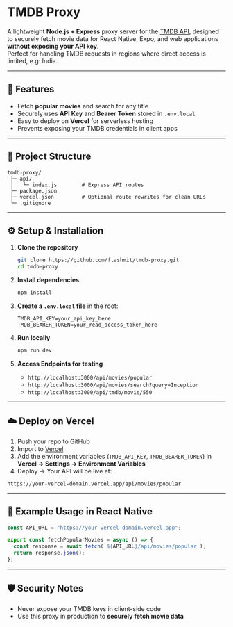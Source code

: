 # TMDB Proxy

A lightweight **Node.js + Express** proxy server for the [TMDB API](https://developer.themoviedb.org/), designed to securely fetch movie data for React Native, Expo, and web applications **without exposing your API key**.  
Perfect for handling TMDB requests in regions where direct access is limited, e.g: India.

---

## 🚀 Features

- Fetch **popular movies** and search for any title  
- Securely uses **API Key** and **Bearer Token** stored in `.env.local`  
- Easy to deploy on **Vercel** for serverless hosting  
- Prevents exposing your TMDB credentials in client apps  

---

## 📂 Project Structure

```
tmdb-proxy/
 ├─ api/
 │   └─ index.js        # Express API routes
 ├─ package.json
 ├─ vercel.json         # Optional route rewrites for clean URLs
 └─ .gitignore
```

---

## ⚙️ Setup & Installation

1. **Clone the repository**
   ```bash
   git clone https://github.com/ftashmit/tmdb-proxy.git
   cd tmdb-proxy
   ```

2. **Install dependencies**
   ```bash
   npm install
   ```

3. **Create a `.env.local` file** in the root:
   ```env
   TMDB_API_KEY=your_api_key_here
   TMDB_BEARER_TOKEN=your_read_access_token_here
   ```

4. **Run locally**
   ```bash
   npm run dev
   ```

5. **Access Endpoints for testing**
   - `http://localhost:3000/api/movies/popular`
   - `http://localhost:3000/api/movies/search?query=Inception`
   - `http://localhost:3000/api/tmdb/movie/550`

---

## ☁️ Deploy on Vercel

1. Push your repo to GitHub
2. Import to [Vercel](https://vercel.com/)
3. Add the environment variables (`TMDB_API_KEY`, `TMDB_BEARER_TOKEN`) in **Vercel → Settings → Environment Variables**
4. Deploy → Your API will be live at:

```
https://your-vercel-domain.vercel.app/api/movies/popular
```

---

## 📌 Example Usage in React Native

```js
const API_URL = "https://your-vercel-domain.vercel.app";

export const fetchPopularMovies = async () => {
  const response = await fetch(`${API_URL}/api/movies/popular`);
  return response.json();
};
```

---

## 🛡️ Security Notes

- Never expose your TMDB keys in client-side code  
- Use this proxy in production to **securely fetch movie data**  


